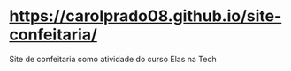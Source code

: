 # https://carolprado08.github.io/site-confeitaria/
Site de confeitaria como atividade do curso Elas na Tech
